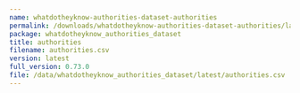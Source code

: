 ```yaml
---
name: whatdotheyknow-authorities-dataset-authorities
permalink: /downloads/whatdotheyknow-authorities-dataset-authorities/latest
package: whatdotheyknow_authorities_dataset
title: authorities
filename: authorities.csv
version: latest
full_version: 0.73.0
file: /data/whatdotheyknow_authorities_dataset/latest/authorities.csv
---
```

